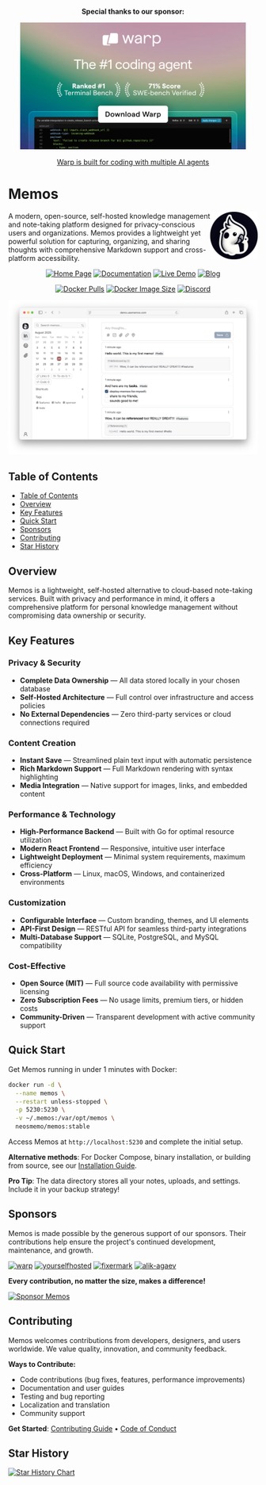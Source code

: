<!-- Premium Sponsors -->
<p align="center"><strong>Special thanks to our sponsor:</strong></p>
<div align="center">
  <a href="https://go.warp.dev/memos" target="_blank" rel="noopener">
    <img src="https://raw.githubusercontent.com/warpdotdev/brand-assets/main/Github/Sponsor/Warp-Github-LG-02.png" alt="Warp" height="256" />
  </a>
  <p>
    <a href="https://go.warp.dev/memos" target="_blank" rel="noopener">Warp is built for coding with multiple AI agents</a>
  </p>
</div>

# Memos

<img align="right" height="96px" src="https://raw.githubusercontent.com/usememos/.github/refs/heads/main/assets/logo-rounded.png" alt="Memos" />

A modern, open-source, self-hosted knowledge management and note-taking platform designed for privacy-conscious users and organizations. Memos provides a lightweight yet powerful solution for capturing, organizing, and sharing thoughts with comprehensive Markdown support and cross-platform accessibility.

<div align="center">

[![Home Page](https://img.shields.io/badge/Home-www.usememos.com-blue)](https://www.usememos.com)
[![Documentation](https://img.shields.io/badge/Docs-Available-green)](https://www.usememos.com/docs)
[![Live Demo](https://img.shields.io/badge/Demo-Try%20Now-orange)](https://demo.usememos.com/)
[![Blog](https://img.shields.io/badge/Blog-Read%20More-lightblue)](https://www.usememos.com/blog)

[![Docker Pulls](https://img.shields.io/docker/pulls/neosmemo/memos.svg)](https://hub.docker.com/r/neosmemo/memos)
[![Docker Image Size](https://img.shields.io/docker/image-size/neosmemo/memos?sort=semver)](https://hub.docker.com/r/neosmemo/memos)
[![Discord](https://img.shields.io/badge/discord-chat-5865f2?logo=discord&logoColor=f5f5f5)](https://discord.gg/tfPJa4UmAv)

</div>

![Memos Application Screenshot](https://raw.githubusercontent.com/usememos/.github/refs/heads/main/assets/demo.png)

<!-- Premium Sponsors -->
<!--
<div align="center">
  <p><em>Support Memos development and get your brand featured here</em></p>
  <a href="https://sponsor-website.com" target="_blank">
    <img src="https://sponsor-logo-url.com/logo.png" alt="Sponsor Name" height="60" style="margin: 10px;">
  </a>
</div>
-->

## Table of Contents

- [Table of Contents](#table-of-contents)
- [Overview](#overview)
- [Key Features](#key-features)
- [Quick Start](#quick-start)
- [Sponsors](#sponsors)
- [Contributing](#contributing)
- [Star History](#star-history)

## Overview

Memos is a lightweight, self-hosted alternative to cloud-based note-taking services. Built with privacy and performance in mind, it offers a comprehensive platform for personal knowledge management without compromising data ownership or security.

## Key Features

### Privacy & Security

- **Complete Data Ownership** — All data stored locally in your chosen database
- **Self-Hosted Architecture** — Full control over infrastructure and access policies
- **No External Dependencies** — Zero third-party services or cloud connections required

### Content Creation

- **Instant Save** — Streamlined plain text input with automatic persistence
- **Rich Markdown Support** — Full Markdown rendering with syntax highlighting
- **Media Integration** — Native support for images, links, and embedded content

### Performance & Technology

- **High-Performance Backend** — Built with Go for optimal resource utilization
- **Modern React Frontend** — Responsive, intuitive user interface
- **Lightweight Deployment** — Minimal system requirements, maximum efficiency
- **Cross-Platform** — Linux, macOS, Windows, and containerized environments

### Customization

- **Configurable Interface** — Custom branding, themes, and UI elements
- **API-First Design** — RESTful API for seamless third-party integrations
- **Multi-Database Support** — SQLite, PostgreSQL, and MySQL compatibility

### Cost-Effective

- **Open Source (MIT)** — Full source code availability with permissive licensing
- **Zero Subscription Fees** — No usage limits, premium tiers, or hidden costs
- **Community-Driven** — Transparent development with active community support

## Quick Start

Get Memos running in under 1 minutes with Docker:

```bash
docker run -d \
  --name memos \
  --restart unless-stopped \
  -p 5230:5230 \
  -v ~/.memos:/var/opt/memos \
  neosmemo/memos:stable
```

Access Memos at `http://localhost:5230` and complete the initial setup.

**Alternative methods**: For Docker Compose, binary installation, or building from source, see our [Installation Guide](https://www.usememos.com/docs/installation).

**Pro Tip**: The data directory stores all your notes, uploads, and settings. Include it in your backup strategy!

## Sponsors

Memos is made possible by the generous support of our sponsors. Their contributions help ensure the project's continued development, maintenance, and growth.

<a href="https://github.com/warpdev" target="_blank"><img src="https://avatars.githubusercontent.com/u/71840468?s=200&v=4" alt="warp" height="60" /></a>
<a href="https://github.com/yourselfhosted" target="_blank"><img src="https://avatars.githubusercontent.com/u/140182318?v=4" alt="yourselfhosted" height="60" /></a>
<a href="https://github.com/fixermark" target="_blank"><img src="https://avatars.githubusercontent.com/u/169982?v=4" alt="fixermark" height="60" /></a>
<a href="https://github.com/alik-agaev" target="_blank"><img src="https://avatars.githubusercontent.com/u/2662697?v=4" alt="alik-agaev" height="60" /></a>

<p><strong>Every contribution, no matter the size, makes a difference!</strong></p>

<a href="https://github.com/sponsors/usememos" target="_blank">
  <img src="https://img.shields.io/badge/Sponsor-❤️-red?style=for-the-badge" alt="Sponsor Memos">
</a>

## Contributing

Memos welcomes contributions from developers, designers, and users worldwide. We value quality, innovation, and community feedback.

**Ways to Contribute:**

- Code contributions (bug fixes, features, performance improvements)
- Documentation and user guides
- Testing and bug reporting
- Localization and translation
- Community support

**Get Started**: [Contributing Guide](https://github.com/usememos/memos/blob/main/CONTRIBUTING.md) • [Code of Conduct](https://github.com/usememos/memos/blob/main/CODE_OF_CONDUCT.md)

## Star History

[![Star History Chart](https://api.star-history.com/svg?repos=usememos/memos&type=Date)](https://star-history.com/#usememos/memos&Date)
